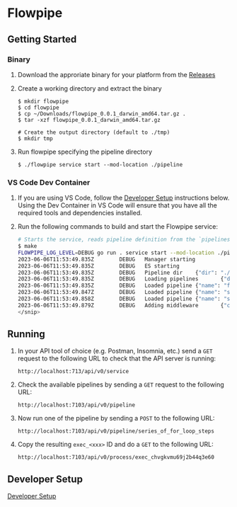 # Flowpipe

## Getting Started

### Binary

1. Download the approriate binary for your platform from the [Releases](https://github.com/turbot/flowpipe/releases)

1. Create a working directory and extract the binary
    ```
    $ mkdir flowpipe
    $ cd flowpipe
    $ cp ~/Downloads/flowpipe_0.0.1_darwin_amd64.tar.gz .
    $ tar -xzf flowpipe_0.0.1_darwin_amd64.tar.gz

    # Create the output directory (default to ./tmp)
    $ mkdir tmp
    ```

1. Run flowpipe specifying the pipeline directory
    ```
    $ ./flowpipe service start --mod-location ./pipeline
    ```

### VS Code Dev Container

1. If you are using VS Code, follow the [Developer Setup](#developer-setup) instructions below. Using the Dev Container in VS Code will ensure that you have all the required tools and dependencies installed.

1. Run the following commands to build and start the Flowpipe service:
    ```bash
    # Starts the service, reads pipeline definition from the `pipelines` directory
    $ make
    FLOWPIPE_LOG_LEVEL=DEBUG go run . service start --mod-location ./pipeline
    2023-06-06T11:53:49.835Z        DEBUG   Manager starting
    2023-06-06T11:53:49.835Z        DEBUG   ES starting
    2023-06-06T11:53:49.835Z        DEBUG   Pipeline dir    {"dir": "./pipeline"}
    2023-06-06T11:53:49.835Z        DEBUG   Loading pipelines       {"directory": "./pipeline"}
    2023-06-06T11:53:49.835Z        DEBUG   Loaded pipeline {"name": "for_loop_using_http_request_body_json", "file": "pipeline/for_loop_using_http_request_body_json.yaml"}
    2023-06-06T11:53:49.847Z        DEBUG   Loaded pipeline {"name": "series_of_for_loop_steps", "file": "pipeline/series_of_for_loop_steps.yaml"}
    2023-06-06T11:53:49.858Z        DEBUG   Loaded pipeline {"name": "simple_parallel", "file": "pipeline/simple_parallel.yaml"}
    2023-06-06T11:53:49.879Z        DEBUG   Adding middleware       {"count": "1"}    
    </snip>
    ```

## Running

1. In your API tool of choice (e.g. Postman, Insomnia, etc.) send a `GET` request to the following URL to check that the API server is running:
    ```
    http://localhost:713/api/v0/service
    ``` 

1. Check the available pipelines by sending a `GET` request to the following URL:
    ```
    http://localhost:7103/api/v0/pipeline
    ```

1. Now run one of the pipeline by sending a `POST` to the following URL:
    ```
    http://localhost:7103/api/v0/pipeline/series_of_for_loop_steps
    ```

1. Copy the resulting `exec_<xxx>` ID and do a `GET` to the following URL:
    ```
    http://localhost:7103/api/v0/process/exec_chvgkvmu69j2b44q3e60
    ```

## Developer Setup

[Developer Setup](./docs/development-setup.md)




